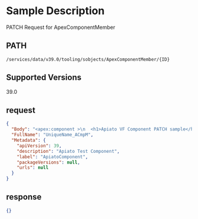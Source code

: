 # Sample Description
PATCH Request for ApexComponentMember

## PATH
```
/services/data/v39.0/tooling/sobjects/ApexComponentMember/{ID}
```
## Supported Versions
39.0

## request
```json
{
  "Body": "<apex:component >\n  <h1>Apiato VF Component PATCH sample</h1>\n</apex:component>",
  "FullName": "UniqueName_ACmpM",
  "Metadata": {
    "apiVersion": 39,
    "description": "Apiato Test Component",
    "label": "ApiatoComponent",
    "packageVersions": null,
    "urls": null
  }
}
```
## response
```json
{}
```
